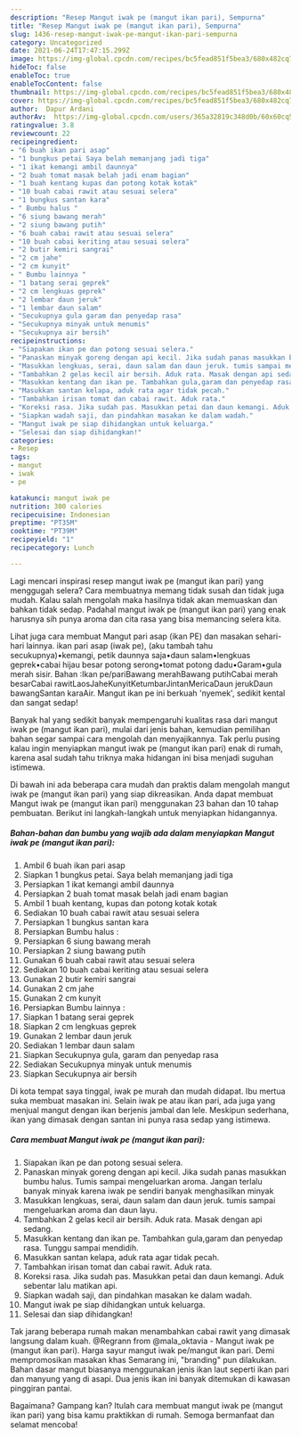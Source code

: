 ```yaml
---
description: "Resep Mangut iwak pe (mangut ikan pari), Sempurna"
title: "Resep Mangut iwak pe (mangut ikan pari), Sempurna"
slug: 1436-resep-mangut-iwak-pe-mangut-ikan-pari-sempurna
category: Uncategorized
date: 2021-06-24T17:47:15.299Z
image: https://img-global.cpcdn.com/recipes/bc5fead851f5bea3/680x482cq70/mangut-iwak-pe-mangut-ikan-pari-foto-resep-utama.jpg
hideToc: false
enableToc: true
enableTocContent: false
thumbnail: https://img-global.cpcdn.com/recipes/bc5fead851f5bea3/680x482cq70/mangut-iwak-pe-mangut-ikan-pari-foto-resep-utama.jpg
cover: https://img-global.cpcdn.com/recipes/bc5fead851f5bea3/680x482cq70/mangut-iwak-pe-mangut-ikan-pari-foto-resep-utama.jpg
author:  Dapur Ardani
authorAv:  https://img-global.cpcdn.com/users/365a32819c348d0b/60x60cq50/avatar.jpg
ratingvalue: 3.8
reviewcount: 22
recipeingredient:
- "6 buah ikan pari asap"
- "1 bungkus petai Saya belah memanjang jadi tiga"
- "1 ikat kemangi ambil daunnya"
- "2 buah tomat masak belah jadi enam bagian"
- "1 buah kentang kupas dan potong kotak kotak"
- "10 buah cabai rawit atau sesuai selera"
- "1 bungkus santan kara"
- " Bumbu halus "
- "6 siung bawang merah"
- "2 siung bawang putih"
- "6 buah cabai rawit atau sesuai selera"
- "10 buah cabai keriting atau sesuai selera"
- "2 butir kemiri sangrai"
- "2 cm jahe"
- "2 cm kunyit"
- " Bumbu lainnya "
- "1 batang serai geprek"
- "2 cm lengkuas geprek"
- "2 lembar daun jeruk"
- "1 lembar daun salam"
- "Secukupnya gula garam dan penyedap rasa"
- "Secukupnya minyak untuk menumis"
- "Secukupnya air bersih"
recipeinstructions:
- "Siapakan ikan pe dan potong sesuai selera."
- "Panaskan minyak goreng dengan api kecil. Jika sudah panas masukkan bumbu halus. Tumis sampai mengeluarkan aroma. Jangan terlalu banyak minyak karena iwak pe sendiri banyak menghasilkan minyak"
- "Masukkan lengkuas, serai, daun salam dan daun jeruk. tumis sampai mengeluarkan aroma dan daun layu."
- "Tambahkan 2 gelas kecil air bersih. Aduk rata. Masak dengan api sedang."
- "Masukkan kentang dan ikan pe. Tambahkan gula,garam dan penyedap rasa. Tunggu sampai mendidih."
- "Masukkan santan kelapa, aduk rata agar tidak pecah."
- "Tambahkan irisan tomat dan cabai rawit. Aduk rata."
- "Koreksi rasa. Jika sudah pas. Masukkan petai dan daun kemangi. Aduk sebentar lalu matikan api."
- "Siapkan wadah saji, dan pindahkan masakan ke dalam wadah."
- "Mangut iwak pe siap dihidangkan untuk keluarga."
- "Selesai dan siap dihidangkan!"
categories:
- Resep
tags:
- mangut
- iwak
- pe

katakunci: mangut iwak pe 
nutrition: 300 calories
recipecuisine: Indonesian
preptime: "PT35M"
cooktime: "PT39M"
recipeyield: "1"
recipecategory: Lunch

---
```



Lagi mencari inspirasi resep mangut iwak pe (mangut ikan pari) yang menggugah selera? Cara membuatnya memang tidak susah dan tidak juga mudah. Kalau salah mengolah maka hasilnya tidak akan memuaskan dan bahkan tidak sedap. Padahal mangut iwak pe (mangut ikan pari) yang enak harusnya sih punya aroma dan cita rasa yang bisa memancing selera kita.


Lihat juga cara membuat Mangut pari asap (ikan PE) dan masakan sehari-hari lainnya. ikan pari asap (iwak pe), (aku tambah tahu secukupnya)•kemangi, petik daunnya saja•daun salam•lengkuas geprek•cabai hijau besar potong serong•tomat potong dadu•Garam•gula merah sisir. Bahan :Ikan pe/pariBawang merahBawang putihCabai merah besarCabai rawitLaosJaheKunyitKetumbarJintanMericaDaun jerukDaun bawangSantan karaAir. Mangut ikan pe ini berkuah &#39;nyemek&#39;, sedikit kental dan sangat sedap!

Banyak hal yang sedikit banyak mempengaruhi kualitas rasa dari mangut iwak pe (mangut ikan pari), mulai dari jenis bahan, kemudian pemilihan bahan segar sampai cara mengolah dan menyajikannya. Tak perlu pusing kalau ingin menyiapkan mangut iwak pe (mangut ikan pari) enak di rumah, karena asal sudah tahu triknya maka hidangan ini bisa menjadi suguhan istimewa.


Di bawah ini ada beberapa cara mudah dan praktis dalam mengolah mangut iwak pe (mangut ikan pari) yang siap dikreasikan. Anda dapat membuat Mangut iwak pe (mangut ikan pari) menggunakan 23 bahan dan 10 tahap pembuatan. Berikut ini langkah-langkah untuk menyiapkan hidangannya.

<!--inarticleads1-->

##### Bahan-bahan dan bumbu yang wajib ada dalam menyiapkan Mangut iwak pe (mangut ikan pari):

1. Ambil 6 buah ikan pari asap
1. Siapkan 1 bungkus petai. Saya belah memanjang jadi tiga
1. Persiapkan 1 ikat kemangi ambil daunnya
1. Persiapkan 2 buah tomat masak belah jadi enam bagian
1. Ambil 1 buah kentang, kupas dan potong kotak kotak
1. Sediakan 10 buah cabai rawit atau sesuai selera
1. Persiapkan 1 bungkus santan kara
1. Persiapkan  Bumbu halus :
1. Persiapkan 6 siung bawang merah
1. Persiapkan 2 siung bawang putih
1. Gunakan 6 buah cabai rawit atau sesuai selera
1. Sediakan 10 buah cabai keriting atau sesuai selera
1. Gunakan 2 butir kemiri sangrai
1. Gunakan 2 cm jahe
1. Gunakan 2 cm kunyit
1. Persiapkan  Bumbu lainnya :
1. Siapkan 1 batang serai geprek
1. Siapkan 2 cm lengkuas geprek
1. Gunakan 2 lembar daun jeruk
1. Sediakan 1 lembar daun salam
1. Siapkan Secukupnya gula, garam dan penyedap rasa
1. Sediakan Secukupnya minyak untuk menumis
1. Siapkan Secukupnya air bersih


Di kota tempat saya tinggal, iwak pe murah dan mudah didapat. Ibu mertua suka membuat masakan ini. Selain iwak pe atau ikan pari, ada juga yang menjual mangut dengan ikan berjenis jambal dan lele. Meskipun sederhana, ikan yang dimasak dengan santan ini punya rasa sedap yang istimewa. 

<!--inarticleads2-->

##### Cara membuat Mangut iwak pe (mangut ikan pari):

1. Siapakan ikan pe dan potong sesuai selera.
1. Panaskan minyak goreng dengan api kecil. Jika sudah panas masukkan bumbu halus. Tumis sampai mengeluarkan aroma. Jangan terlalu banyak minyak karena iwak pe sendiri banyak menghasilkan minyak
1. Masukkan lengkuas, serai, daun salam dan daun jeruk. tumis sampai mengeluarkan aroma dan daun layu.
1. Tambahkan 2 gelas kecil air bersih. Aduk rata. Masak dengan api sedang.
1. Masukkan kentang dan ikan pe. Tambahkan gula,garam dan penyedap rasa. Tunggu sampai mendidih.
1. Masukkan santan kelapa, aduk rata agar tidak pecah.
1. Tambahkan irisan tomat dan cabai rawit. Aduk rata.
1. Koreksi rasa. Jika sudah pas. Masukkan petai dan daun kemangi. Aduk sebentar lalu matikan api.
1. Siapkan wadah saji, dan pindahkan masakan ke dalam wadah.
1. Mangut iwak pe siap dihidangkan untuk keluarga.
1. Selesai dan siap dihidangkan!

Tak jarang beberapa rumah makan menambahkan cabai rawit yang dimasak langsung dalam kuah. @Regrann from @mala_oktavia - Mangut iwak pe (mangut ikan pari). Harga sayur mangut iwak pe/mangut ikan pari. Demi mempromosikan masakan khas Semarang ini, &#34;branding&#34; pun dilakukan. Bahan dasar mangut biasanya menggunakan jenis ikan laut seperti ikan pari dan manyung yang di asapi. Dua jenis ikan ini banyak ditemukan di kawasan pinggiran pantai. 

Bagaimana? Gampang kan? Itulah cara membuat mangut iwak pe (mangut ikan pari) yang bisa kamu praktikkan di rumah. Semoga bermanfaat dan selamat mencoba!

